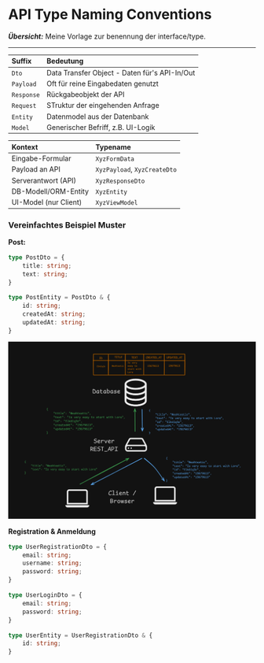 # API Type Naming Conventions

***Übersicht:*** Meine Vorlage zur benennung der interface/type.

---

| Suffix     | Bedeutung                                     |
|:-----------|:----------------------------------------------|
| `Dto`      | Data Transfer Object - Daten für's API-In/Out |
| `Payload`  | Oft für reine Eingabedaten genutzt            |
| `Response` | Rückgabeobjekt der API                        |
| `Request`  | STruktur der eingehenden Anfrage              |
| `Entity`   | Datenmodel aus der Datenbank                  |
| `Model`    | Generischer Befriff, z.B. UI-Logik            |

| Kontext               | Typename                     |
|:----------------------|:-----------------------------|
| Eingabe-Formular      | `XyzFormData`                |
| Payload an API        | `XyzPayload`, `XyzCreateDto` |
| Serverantwort (API)   | `XyzResponseDto`             |
| DB-Modell/ORM-Entity  | `XyzEntity`                  |
| UI-Model (nur Client) | `XyzViewModel`               |


### Vereinfachtes Beispiel Muster

**Post:**

````ts
type PostDto = {
    title: string;
    text: string;
}
````

````ts
type PostEntity = PostDto & {
    id: string;
    createdAt: string;
    updatedAt: string;
}
````
![Post](img/post.png)

**Registration & Anmeldung**

````ts
type UserRegistrationDto = {
    email: string;
    username: string;
    password: string;
}
````

````ts
type UserLoginDto = {
    email: string;
    password: string;
}
````

````ts
type UserEntity = UserRegistrationDto & {
    id: string;
}
````